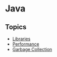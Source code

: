 # Java

## Topics

- [Libraries](libraries/libraries.md)
- [Performance](performance.md)
- [Garbage Collection](garbage-collection.md)
